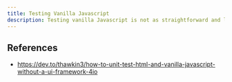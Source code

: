 ```yaml
---
title: Testing Vanilla Javascript
description: Testing vanilla Javascript is not as straightforward and laid out as React or other frameworks, so it takes some finangling.
---
```


## References

- https://dev.to/thawkin3/how-to-unit-test-html-and-vanilla-javascript-without-a-ui-framework-4io